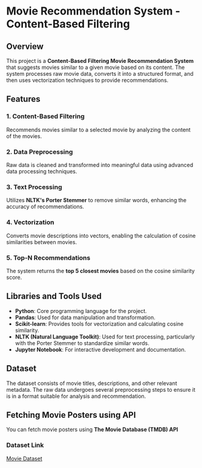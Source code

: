 # Movie Recommendation System - Content-Based Filtering

## Overview
This project is a **Content-Based Filtering Movie Recommendation System** that suggests movies similar to a given movie based on its content. The system processes raw movie data, converts it into a structured format, and then uses vectorization techniques to provide recommendations.

## Features

### 1. Content-Based Filtering
Recommends movies similar to a selected movie by analyzing the content of the movies.

### 2. Data Preprocessing
Raw data is cleaned and transformed into meaningful data using advanced data processing techniques.

### 3. Text Processing
Utilizes **NLTK's Porter Stemmer** to remove similar words, enhancing the accuracy of recommendations.

### 4. Vectorization
Converts movie descriptions into vectors, enabling the calculation of cosine similarities between movies.

### 5. Top-N Recommendations
The system returns the **top 5 closest movies** based on the cosine similarity score.

## Libraries and Tools Used
- **Python**: Core programming language for the project.
- **Pandas**: Used for data manipulation and transformation.
- **Scikit-learn**: Provides tools for vectorization and calculating cosine similarity.
- **NLTK (Natural Language Toolkit)**: Used for text processing, particularly with the Porter Stemmer to standardize similar words.
- **Jupyter Notebook**: For interactive development and documentation.

## Dataset
The dataset consists of movie titles, descriptions, and other relevant metadata. The raw data undergoes several preprocessing steps to ensure it is in a format suitable for analysis and recommendation.


## Fetching Movie Posters using API

You can fetch movie posters using **The Movie Database (TMDB) API** 

### Dataset Link
[Movie Dataset](https://drive.google.com/drive/folders/1bRx3J_DFxDu4nTpP_vywphGuPwpA3iyT?usp=sharing)


